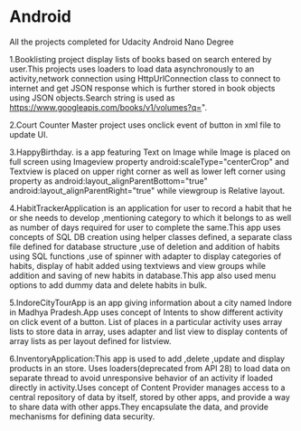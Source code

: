 # Android
All the projects completed for Udacity Android Nano Degree

1.Booklisting project display lists of books based on search entered by user.This projects uses loaders to load data  asynchronously to an activity,network connection using HttpUrlConnection class to connect to internet and get JSON response which is further stored in book objects using JSON objects.Search string is used as https://www.googleapis.com/books/v1/volumes?q=".

2.Court Counter Master project uses onclick event of button in xml file to update UI.

3.HappyBirthday. is a app featuring Text on Image while Image is placed on full screen using Imageview property android:scaleType="centerCrop" and Textview is placed on upper right corner as well as lower left corner using property as android:layout_alignParentBottom="true"
android:layout_alignParentRight="true" while viewgroup is Relative layout.

4.HabitTrackerApplication is an application for user to record a habit that he or she needs to develop ,mentioning category to which it belongs to as well as number of days required for user to complete the same.This app uses concepts of SQL DB creation using helper classes defined, a separate class file defined for database structure ,use of deletion and addition of habits using SQL functions ,use of spinner with adapter to display categories of habits, display of habit added using textviews and view groups while addition and saving of new habits in database.This app also used menu options to add dummy data and delete habits in bulk.

5.IndoreCityTourApp is an app giving information	about a city named Indore in Madhya Pradesh.App uses concept of Intents to show different activity on click event of a button.
List of places in a particular activity uses array lists to store data in array, uses adapter and list view to display contents of array lists as per layout defined for listview.

6.InventoryApplication:This app is used to add ,delete ,update and display products in an store. Uses loaders(deprecated from API 28) to load data on separate thread to avoid unresponsive	behavior of an activity if loaded directly in activity.Uses concept of Content Provider manages access to a central repository of data by itself, stored by other apps, and provide a way to share data with other apps.They encapsulate the data, and provide mechanisms for defining data security. 
